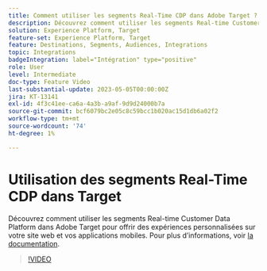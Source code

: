 ```yaml
---
title: Comment utiliser les segments Real-Time CDP dans Adobe Target ?
description: Découvrez comment utiliser les segments Real-time Customer Data Platform dans Adobe Target pour offrir des expériences personnalisées sur votre site web et vos applications mobiles.
solution: Experience Platform, Target
feature-set: Experience Platform, Target
feature: Destinations, Segments, Audiences, Integrations
topic: Integrations
badgeIntegration: label="Intégration" type="positive"
role: User
level: Intermediate
doc-type: Feature Video
last-substantial-update: 2023-05-05T00:00:00Z
jira: KT-13141
exl-id: 4f3c41ee-ca6a-4a3b-a9af-9d9d24000b7a
source-git-commit: bcf6079bc2e05c8c59bcc1b020ac15d1db6a02f2
workflow-type: tm+mt
source-wordcount: '74'
ht-degree: 1%

---
```


# Utilisation des segments Real-Time CDP dans Target

Découvrez comment utiliser les segments Real-time Customer Data Platform dans Adobe Target pour offrir des expériences personnalisées sur votre site web et vos applications mobiles. Pour plus d’informations, voir [la documentation](https://experienceleague.adobe.com/docs/target/using/integrate/integrating-with-rtcdp.html).

>[!VIDEO](https://video.tv.adobe.com/v/3419149/?learn=on)
